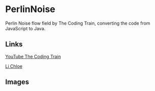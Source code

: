 # PerlinNoise
Perlin Noise flow field by The Coding Train, converting the code from JavaScript to Java.

## Links
[YouTube The Coding Train](https://www.youtube.com/watch?v=BjoM9oKOAKY&ab_channel=TheCodingTrain)

[Li Chloe](https://www.youtube.com/watch?v=rHKxlgcg1-E&ab_channel=LiChloe)

## Images
